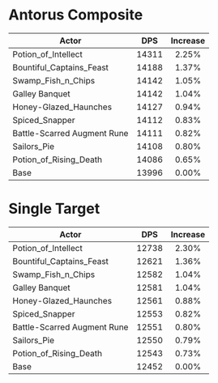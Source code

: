 # Antorus Composite
| Actor | DPS | Increase |
|---|:---:|:---:|
|Potion_of_Intellect|14311|2.25%|
|Bountiful_Captains_Feast|14188|1.37%|
|Swamp_Fish_n_Chips|14142|1.05%|
|Galley Banquet|14142|1.04%|
|Honey-Glazed_Haunches|14127|0.94%|
|Spiced_Snapper|14112|0.83%|
|Battle-Scarred Augment Rune|14111|0.82%|
|Sailors_Pie|14108|0.80%|
|Potion_of_Rising_Death|14086|0.65%|
|Base|13996|0.00%|

# Single Target
| Actor | DPS | Increase |
|---|:---:|:---:|
|Potion_of_Intellect|12738|2.30%|
|Bountiful_Captains_Feast|12621|1.36%|
|Swamp_Fish_n_Chips|12582|1.04%|
|Galley Banquet|12581|1.04%|
|Honey-Glazed_Haunches|12561|0.88%|
|Spiced_Snapper|12553|0.82%|
|Battle-Scarred Augment Rune|12551|0.80%|
|Sailors_Pie|12550|0.79%|
|Potion_of_Rising_Death|12543|0.73%|
|Base|12452|0.00%|
